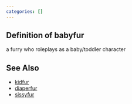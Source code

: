 ```yaml
---
categories: []
---
```


## Definition of babyfur

a furry who roleplays as a baby/toddler character

## See Also

- [kidfur](./kidfur)
- [diaperfur](./diaperfur)
- [sissyfur](./sissyfur)
